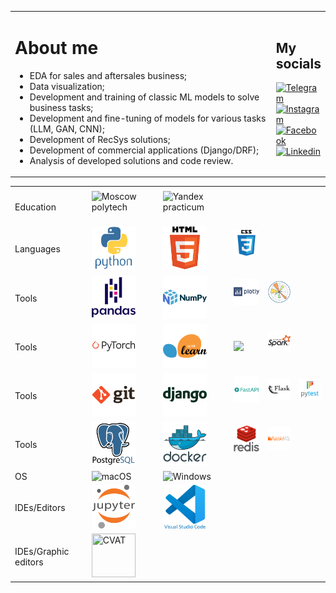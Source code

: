 <table>
<tr> 
<td width="550">
<h1>About me</h1>

- EDA for sales and aftersales business;
- Data visualization;
- Development and training of classic ML models to solve business tasks;
- Development and fine-tuning of models for various tasks (LLM, GAN, CNN);
- Development of RecSys solutions;
- Development of commercial applications (Django/DRF);
- Analysis of developed solutions and code review.

</td>
<td>
   <h2> My socials </h2>
   
   [![Telegram](https://img.shields.io/badge/Telegram-2CA5E0?style=for-the-badge&logo=telegram&logoColor=white)](https://t.me/alexeyfill)
   [![Instagram](https://img.shields.io/badge/Instagram-%23E4405F.svg?style=for-the-badge&logo=Instagram&logoColor=white)](https://www.instagram.com/filichkin_alexey)
   [![Facebook](https://img.shields.io/badge/Facebook-%231877F2.svg?style=for-the-badge&logo=Facebook&logoColor=white)](https://www.facebook.com/filichkin.alexey)
   [![Linkedin](https://img.shields.io/badge/linkedin-%230077B5.svg?style=for-the-badge&logo=linkedin&logoColor=white)](https://www.linkedin.com/in/alexey-filichkin-085569aa/)
</td>
</tr>
</table>
<table>

<td>
   <tr>
      <td> Education </td>
      <td>
          <img src="https://upload.wikimedia.org/wikipedia/commons/thumb/9/90/LogoMospolytech.jpg/300px-LogoMospolytech.jpg" title="Moscow polytech" width="70"/>&nbsp;
      </td>
      <td>
           <img src="https://avatars.mds.yandex.net/i?id=e583af1751d6ae3e118d8d41468c02e78ebcfb23-5175033-images-thumbs&n=13" title="Yandex practicum" width="70"/>&nbsp;
      </td>
      
  </tr>
  <tr>
      <td> Languages </td>
      <td>
          <img src="https://github.com/devicons/devicon/blob/ca28c779441053191ff11710fe24a9e6c23690d6/icons/python/python-original-wordmark.svg" width="70"/>&nbsp;
      </td>
     <td>
           <img src="https://github.com/devicons/devicon/blob/ca28c779441053191ff11710fe24a9e6c23690d6/icons/html5/html5-original-wordmark.svg" width="70"/>&nbsp
      </td>
      <td>
           <img src="https://github.com/devicons/devicon/blob/ca28c779441053191ff11710fe24a9e6c23690d6/icons/css3/css3-original-wordmark.svg" width="70"/>&nbsp
      </td>
      
  </tr>
  <tr>
      <td> Tools </td>
      <td>
           <img src="https://github.com/devicons/devicon/blob/ca28c779441053191ff11710fe24a9e6c23690d6/icons/pandas/pandas-original-wordmark.svg" width="70"/>&nbsp;
      </td>
      <td> 
           <img src="https://github.com/devicons/devicon/blob/ca28c779441053191ff11710fe24a9e6c23690d6/icons/numpy/numpy-original-wordmark.svg" title="Numpy" width="70"/>&nbsp;
      </td>
     <td>
           <img src="https://github.com/devicons/devicon/blob/ca28c779441053191ff11710fe24a9e6c23690d6/icons/plotly/plotly-original-wordmark.svg" width="70"/>&nbsp;
      </td> 
     <td>
           <img src="https://github.com/devicons/devicon/blob/ca28c779441053191ff11710fe24a9e6c23690d6/icons/matplotlib/matplotlib-original.svg" width="70"/>&nbsp;
     </td>    
  </tr>
  
  <tr>
      <td> Tools </td>
      <td>
           <img src="https://github.com/devicons/devicon/blob/ca28c779441053191ff11710fe24a9e6c23690d6/icons/pytorch/pytorch-original-wordmark.svg" width="70" />&nbsp;
      </td>
     <td> 
           <img src="https://github.com/devicons/devicon/blob/ca28c779441053191ff11710fe24a9e6c23690d6/icons/scikitlearn/scikitlearn-original.svg" title="Sklearn" width="70"/>&nbsp;
      </td>
      <td>
           <img src="https://docs.scipy.org/doc/scipy/_static/logo.svg" width="70"/>&nbsp;
      </td>
      <td>
           <img src="https://github.com/devicons/devicon/blob/ca28c779441053191ff11710fe24a9e6c23690d6/icons/apachespark/apachespark-original-wordmark.svg" width="70"/>&nbsp
      </td>
  </tr>
  <tr>
      <td> Tools </td>
      <td>
           <img src="https://github.com/devicons/devicon/blob/ca28c779441053191ff11710fe24a9e6c23690d6/icons/git/git-original-wordmark.svg" width="70" />&nbsp;
      </td>
     <td> 
           <img src="https://github.com/devicons/devicon/blob/ca28c779441053191ff11710fe24a9e6c23690d6/icons/django/django-plain-wordmark.svg" width="70"/>&nbsp;
     </td>
     <td> 
           <img src="https://raw.githubusercontent.com/devicons/devicon/ca28c779441053191ff11710fe24a9e6c23690d6/icons/fastapi/fastapi-original-wordmark.svg" width="70"/>&nbsp;
     </td>
     <td> 
           <img src="https://github.com/devicons/devicon/blob/ca28c779441053191ff11710fe24a9e6c23690d6/icons/flask/flask-original-wordmark.svg" width="70"/>&nbsp;
     </td>
     <td>
           <img src="https://github.com/devicons/devicon/blob/ca28c779441053191ff11710fe24a9e6c23690d6/icons/pytest/pytest-original-wordmark.svg" width="70"/>&nbsp;
     </td>
   
</tr>

<tr>
      <td> Tools </td>
      <td>
           <img src="https://github.com/devicons/devicon/blob/ca28c779441053191ff11710fe24a9e6c23690d6/icons/postgresql/postgresql-original-wordmark.svg" width="70"/>&nbsp
      </td>
     <td> 
           <img src="https://raw.githubusercontent.com/devicons/devicon/ca28c779441053191ff11710fe24a9e6c23690d6/icons/docker/docker-original-wordmark.svg" width="70"/>&nbsp;
     </td>
     <td> 
           <img src="https://raw.githubusercontent.com/devicons/devicon/ca28c779441053191ff11710fe24a9e6c23690d6/icons/redis/redis-original-wordmark.svg" width="70"/>&nbsp;
     </td>
     <td> 
           <img src="https://raw.githubusercontent.com/devicons/devicon/ca28c779441053191ff11710fe24a9e6c23690d6/icons/rabbitmq/rabbitmq-original-wordmark.svg" width="70"/>&nbsp;
     </td>
   
</tr>



  <tr>
      <td> OS </td>
      <td>
           <img src="https://upload.wikimedia.org/wikipedia/de/b/b1/MacOS-Logo.svg" title="macOS" width="70"/>&nbsp;
      </td>
      <td>
           <img src="https://upload.wikimedia.org/wikipedia/commons/thumb/e/e2/Windows_logo_and_wordmark_-_2021.svg/420px-Windows_logo_and_wordmark_-_2021.svg.png" title="Windows" width="70"/>&nbsp;
      </td>
    
  </tr>
  <tr>
     <td> IDEs/Editors </td>
      <td>
           <img src="https://github.com/devicons/devicon/blob/ca28c779441053191ff11710fe24a9e6c23690d6/icons/jupyter/jupyter-original-wordmark.svg" title="Jupyter" width="70"/>&nbsp;
      </td>
      <td>
           <img src="https://github.com/devicons/devicon/blob/ca28c779441053191ff11710fe24a9e6c23690d6/icons/vscode/vscode-original-wordmark.svg" title="VS Code" width="70"/>&nbsp;
      </td>
      
  </tr>

  <tr>
     <td> IDEs/Graphic editors </td>
      <td>
           <img src="https://github.com/cvat-ai/cvat/blob/af218dddfef3cbdf40f62e694232ad4024377c28/cvat-ui/src/assets/cvat-logo.svg" title="CVAT" width="70" height="70"/>&nbsp;
      </td>
  </tr>
</table>

